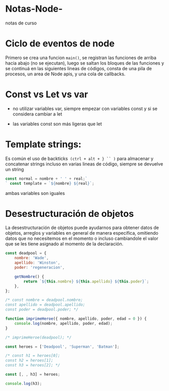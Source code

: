 # Notas-Node-

notas de curso

# Ciclo de eventos de node

Primero se crea una funcion `main()`, se registran las funciones de arriba hacia abajo (no se ejecutan), luego se saltan los bloques de las funciones y se continuá en las siguientes lineas de códigos, consta de una pila de procesos, un area de Node apis, y una cola de callbacks.

# Const vs Let vs var

- no utilizar variables var, siempre empezar con variables const y si se considera cambiar a let

- las variables const son más ligeras que let

# Template strings:

Es común el uso de backticks` (ctrl + alt + } `` )` para almacenar y concatenar strings incluso en varias lineas de código, siempre se devuelve un string

```javascript
const normal = nombre + ' ' + real;`
` const template = `${nombre} ${real}`;
```

ambas variables son iguales

# Desestructuración de objetos

La desestructuración de objetos puede ayudarnos para obtener datos de objetos, arreglos y variables en general de manera especifica, omitiendo datos que no necesitemos en el momento o incluso cambiandole el valor que se les tiene asignado al momento de la declaración.

```javascript
const deadpool = {
	nombre: 'Wade',
	apellido: 'Winston',
	poder: 'regeneracion',

	getNombre() {
		return `${this.nombre} ${this.apellido} ${this.poder}`;
	},
};

/* const nombre = deadpool.nombre;
const apellido = deadpool.apellido;
const poder = deadpool.poder; */

function imprimeHeroe({ nombre, apellido, poder, edad = 0 }) {
	console.log(nombre, apellido, poder, edad);
}

/* imprimeHeroe(deadpool); */

const heroes = ['Deadpool', 'Superman', 'Batman'];

/* const h1 = heroes[0];
const h2 = heroes[1];
const h3 = heroes[2]; */

const [, , h3] = heroes;

console.log(h3);
```
